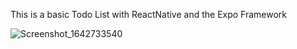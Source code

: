 This is a basic Todo List with ReactNative and the Expo Framework

![Screenshot_1642733540](https://user-images.githubusercontent.com/66428242/150457361-f8b58051-b6b3-4afb-b9c8-253c9f5dbdc9.png)
